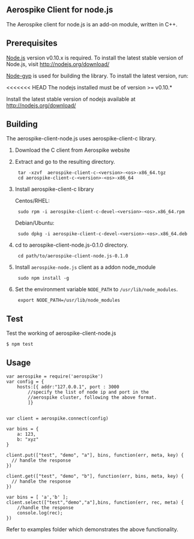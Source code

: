 ## Aerospike Client for node.js

The Aerospike client for node.js is an add-on module, written in C++. 

## Prerequisites

[Node.js](http://nodejs.org) version v0.10.x is required. To install the latest stable version of 
Node.js, visit http://nodejs.org/download/

[Node-gyp](https://github.com/TooTallNate/node-gyp) is used for building the 
library. To install the latest version, run:

<<<<<<< HEAD
The nodejs installed must be of version >= v0.10.*


Install the latest stable version of nodejs available at http://nodejs.org/download/


## Building

The aerospike-client-node.js uses aerospike-client-c library.

1. Download the C client from Aerospike website

2. Extract and go to the resulting directory.

        tar -xzvf  aerospike-client-c-<version>-<os>-x86_64.tgz
        cd aerospike-client-c-<version>-<os>-x86_64

3. Install aerospike-client-c library
    
    Centos/RHEL: 

        sudo rpm -i aerospike-client-c-devel-<version>-<os>.x86_64.rpm
        
    Debian/Ubuntu: 
    
        sudo dpkg -i aerospike-client-c-devel-<version>-<os>.x86_64.deb

4. cd to aerospike-client-node.js-0.1.0 directory.
    
        cd path/to/aerospike-client-node.js-0.1.0

5. Install `aerospike-node.js` client as a addon node_module
    
        sudo npm install -g 

6. Set the environment variable `NODE_PATH` to `/usr/lib/node_modules`.
    
        export NODE_PATH=/usr/lib/node_modules

## Test

Test the working of aerospike-client-node.js 

    $ npm test

## Usage
	
	var aerospike = require('aerospike')
	var config = {
		hosts:[{ addr:"127.0.0.1", port : 3000 
			//specify the list of node ip and port in the
			//aerospike cluster, following the above format.
		    ]}
	
	
	var client = aerospike.connect(config)
	
	var bins = {
		a: 123,
		b: "xyz"
	}

	client.put(["test", "demo", "a"], bins, function(err, meta, key) {
	  // handle the response
	})
	
	client.get(["test", "demo", "b"], function(err, bins, meta, key) {
	  // handle the response
	})

	var bins = [ 'a','b' ];
	client.select(["test","demo","a"],bins, function(err, rec, meta) {
		//handle the response 
		console.log(rec);
	})

Refer to examples folder which demonstrates the above functionality.
